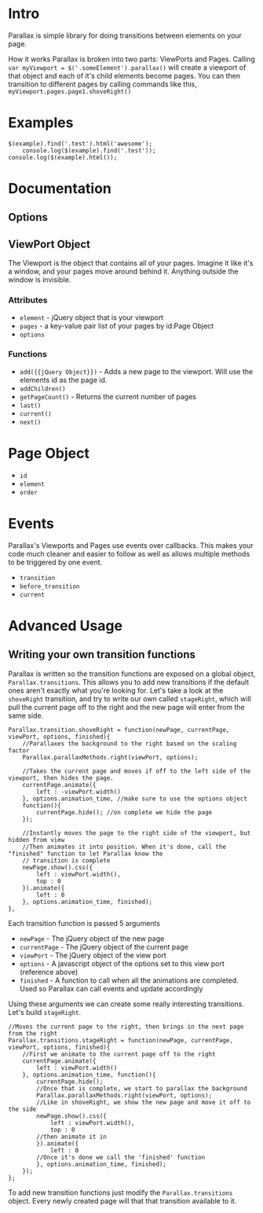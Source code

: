 # Intro
Parallax is simple library for doing transitions between elements on your page.

How it works
Parallax is broken into two parts: ViewPorts and Pages. Calling `var myViewport = $('.someElement').parallax()` will create a viewport of that object and each of it's child elements become pages. You can then transition to different pages by calling commands like this, `myViewport.pages.page1.shoveRight()`

# Examples

	$(example).find('.test').html('awesome');
		console.log($(example).find('.test'));
	console.log($(example).html());



# Documentation

## Options

## ViewPort Object
The Viewport is the object that contains all of your pages. Imagine it like it's a window, and your pages move around behind it. Anything outside the window is invisible.


### Attributes
* `element` - jQuery object that is your viewport
* `pages` - a key-value pair list of your pages by id:Page Object
* `options`

### Functions
* `add({{jQuery Object}})` - Adds a new page to the viewport. Will use the elements id as the page id.
* `addChildren()`
* `getPageCount()` - Returns the current number of pages
* `last()`
* `current()`
* `next()`

# Page Object

* `id`
* `element`
* `order`



# Events
Parallax's Viewports and Pages use events over callbacks. This makes your code much cleaner and easier to follow as well as allows multiple methods to be triggered by one event.

* `transition`
* `before_transition`
* `current`





# Advanced Usage
## Writing your own transition functions
Parallax is written so the transition functions are exposed on a global object, `Parallax.transitions`. This allows you to add new transitions if the default ones aren't exactly what you're looking for. Let's take a look at the `shoveRight` transition, and try to write our own called `stageRight`, which will pull the current page off to the right and the new page will enter from the same side.

	Parallax.transition.shoveRight = function(newPage, currentPage, viewPort, options, finished){
		//Parallaxes the background to the right based on the scaling factor
		Parallax.parallaxMethods.right(viewPort, options);

		//Takes the current page and moves if off to the left side of the viewport, then hides the page.
		currentPage.animate({
			left : -viewPort.width()
		}, options.animation_time, //make sure to use the options object
		function(){
			currentPage.hide(); //on complete we hide the page
		});

		//Instantly moves the page to the right side of the viewport, but hidden from view
		//Then animates it into position. When it's done, call the "finished" function to let Parallax know the
		// transition is complete
		newPage.show().css({
			left : viewPort.width(),
			top : 0
		}).animate({
			left : 0
		}, options.animation_time, finished);
	},

Each transition function is passed 5 arguments
* `newPage` - The jQuery object of the new page
* `currentPage` - The jQuery object of the current page
* `viewPort` - The jQuery object of the view port
* `options` - A javascript object of the options set to this view port (reference above)
* `finished` - A function to call when all the animations are completed. Used so Parallax can call events and update accordingly

Using these arguments we can create some really interesting transitions. Let's build `stageRight`.

	//Moves the current page to the right, then brings in the next page from the right
	Parallax.transitions.stageRight = function(newPage, currentPage, viewPort, options, finished){
		//First we animate to the current page off to the right
		currentPage.animate({
			left : viewPort.width()
		}, options.animation_time, function(){
			currentPage.hide();
			//Once that is complete, we start to parallax the background
			Parallax.parallaxMethods.right(viewPort, options);
			//Like in shoveRight, we show the new page and move it off to the side
			newPage.show().css({
				left : viewPort.width(),
				top : 0
			//then animate it in
			}).animate({
				left : 0
			//Once it's done we call the 'finished' function
			}, options.animation_time, finished);
		});
	};

To add new transition functions just modify the `Parallax.transitions` object. Every newly created page will that that transition available to it.

